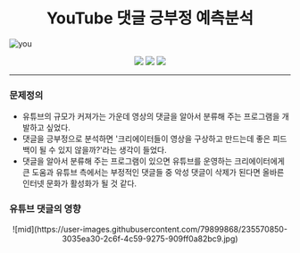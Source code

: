 # <div align=center>YouTube 댓글 긍부정 예측분석</div>

![you](https://user-images.githubusercontent.com/79899868/235564536-f334f776-56aa-494d-aaec-bba49b6d521c.png)<br>
<div align=center>
<img src="https://img.shields.io/badge/Python-3776AB?style=flat-square&logo=Python&logoColor=white"/></a>
<img src="https://img.shields.io/badge/PyTorch-E34F26?style=flat-square&logo=PyTorch&logoColor=white"/></a>
<img src="https://img.shields.io/badge/Jupyter-F37626?style=flat-square&logo=Jupyter&logoColor=white"/></a>
</div><hr>

### 문제정의
- 유튜브의 규모가 커져가는 가운데 영상의 댓글을 알아서 분류해 주는 프로그램을 개발하고 싶었다.
- 댓글을 긍부정으로 분석하면 '크리에이터들이 영상을 구상하고 만드는데 좋은 피드백이 될 수 있지 않을까?'라는 생각이 들었다.
- 댓글을 알아서 분류해 주는 프로그램이 있으면 유튜브를 운영하는 크리에이터에게 큰 도움과 유튜브 측에서는 부정적인 댓글들 중 악성 댓글이 삭제가 된다면 올바른 인터넷 문화가 활성화가 될 것 같다.
### 유튜브 댓글의 영향
<div align=center>
![mid](https://user-images.githubusercontent.com/79899868/235570850-3035ea30-2c6f-4c59-9275-909ff0a82bc9.jpg)
</div><br>
